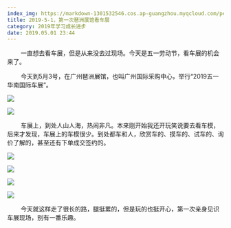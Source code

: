 ```yaml
---
index_img: https://markdown-1301532546.cos.ap-guangzhou.myqcloud.com/peipei_blog/20210921144909.jpeg
title: 2019-5-1，第一次琶洲展馆看车展
category: 2019年学习成长进步
date: 2019.05.01 23:44
---
```


        一直想去看车展，但是从来没去过现场。今天是五一劳动节，看车展的机会来了。

        今天到5月3号，在广州琶洲展馆，也叫广州国际采购中心，举行“2019五一华南国际车展”。

![](https://markdown-1301532546.cos.ap-guangzhou.myqcloud.com/peipei_blog/20210921144909.jpeg)  



![](https://markdown-1301532546.cos.ap-guangzhou.myqcloud.com/peipei_blog/20210921144911.jpeg)  



        车展上，到处人山人海，热闹非凡。本来刚开始我还开玩笑说要去看车模，后来才发现，车展上的车模很少。到处都车和人，欣赏车的、摸车的、试车的、询价了解的，甚至还有下单成交签约的。

![](https://markdown-1301532546.cos.ap-guangzhou.myqcloud.com/peipei_blog/20210921144914.jpeg)  



![](https://markdown-1301532546.cos.ap-guangzhou.myqcloud.com/peipei_blog/20210921144920.jpeg)  



![](https://markdown-1301532546.cos.ap-guangzhou.myqcloud.com/peipei_blog/20210921144923.jpeg)  



![](https://markdown-1301532546.cos.ap-guangzhou.myqcloud.com/peipei_blog/20210921144926.jpeg)  



        今天就这样走了很长的路，腿挺累的，但是玩的也挺开心，第一次亲身见识车展现场，别有一番乐趣。